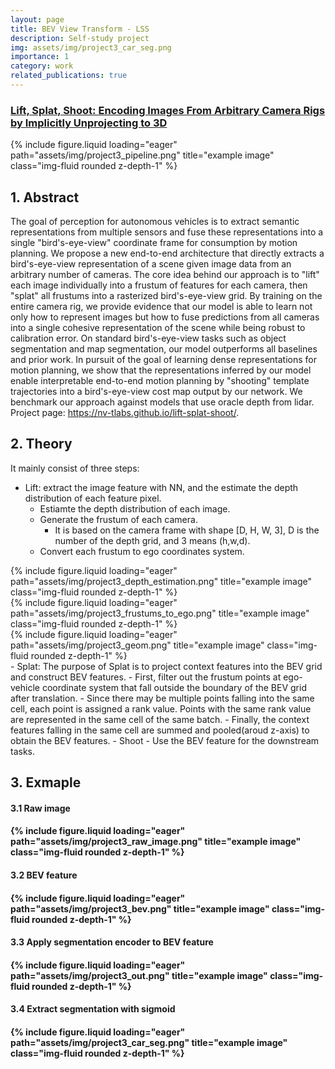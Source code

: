 ```yaml
---
layout: page
title: BEV View Transform - LSS
description: Self-study project
img: assets/img/project3_car_seg.png
importance: 1
category: work
related_publications: true
---
```

### [Lift, Splat, Shoot: Encoding Images From Arbitrary Camera Rigs by Implicitly Unprojecting to 3D](https://github.com/nv-tlabs/lift-splat-shoot/tree/master?tab=readme-ov-file)

<div class="row justify-content-sm-center">
    <div class="col-sm-14 mt-0 mt-md-0">
        {% include figure.liquid loading="eager" path="assets/img/project3_pipeline.png" title="example image" class="img-fluid rounded z-depth-1" %}
    </div>
</div>

## 1. Abstract
The goal of perception for autonomous vehicles is to extract semantic representations from multiple sensors and fuse these representations into a single "bird's-eye-view" coordinate frame for consumption by motion planning. We propose a new end-to-end architecture that directly extracts a bird's-eye-view representation of a scene given image data from an arbitrary number of cameras. The core idea behind our approach is to "lift" each image individually into a frustum of features for each camera, then "splat" all frustums into a rasterized bird's-eye-view grid. By training on the entire camera rig, we provide evidence that our model is able to learn not only how to represent images but how to fuse predictions from all cameras into a single cohesive representation of the scene while being robust to calibration error. On standard bird's-eye-view tasks such as object segmentation and map segmentation, our model outperforms all baselines and prior work. In pursuit of the goal of learning dense representations for motion planning, we show that the representations inferred by our model enable interpretable end-to-end motion planning by "shooting" template trajectories into a bird's-eye-view cost map output by our network. We benchmark our approach against models that use oracle depth from lidar. Project page: https://nv-tlabs.github.io/lift-splat-shoot/.

## 2. Theory
It mainly consist of three steps:
- Lift: extract the image feature with NN, and the estimate the depth distribution of each feature pixel.
    - Estiamte the depth distribution of each image.
    - Generate the frustum of each camera.
        - It is based on the camera frame with shape [D, H, W, 3], D is the number of the depth grid, and 3 means (h,w,d).
    - Convert each frustum to ego coordinates system.
<div class="row justify-content-sm-center">
    <div class="col-sm-10 mt-3 mt-md-0">
        {% include figure.liquid loading="eager" path="assets/img/project3_depth_estimation.png" title="example image" class="img-fluid rounded z-depth-1" %}
    </div>  
    <div class="col-sm-10 mt-3 mt-md-0">
        {% include figure.liquid loading="eager" path="assets/img/project3_frustums_to_ego.png" title="example image" class="img-fluid rounded z-depth-1" %}
    </div>
    <div class="col-sm-4 mt-3 mt-md-0">
        {% include figure.liquid loading="eager" path="assets/img/project3_geom.png" title="example image" class="img-fluid rounded z-depth-1" %}
    </div>
</div>
- Splat:  The purpose of Splat is to project context features into the BEV grid and construct BEV features.
    - First, filter out the frustum points at ego-vehicle coordinate system that fall outside the boundary of the BEV grid after translation.
    - Since there may be multiple points falling into the same cell, each point is assigned a rank value. Points with the same rank value are represented in the same cell of the same batch.
    - Finally, the context features falling in the same cell are summed and pooled(aroud z-axis) to obtain the BEV features.
- Shoot
    - Use the BEV feature for the downstream tasks.

## 3. Exmaple

<div class="row justify-content-sm-center">
    <div class="col-sm-6 mt-3 mt-md-0">
        <h4>3.1 Raw image<h4>
        {% include figure.liquid loading="eager" path="assets/img/project3_raw_image.png" title="example image" class="img-fluid rounded z-depth-1" %}
        <h4>3.2 BEV feature<h4>
        {% include figure.liquid loading="eager" path="assets/img/project3_bev.png" title="example image" class="img-fluid rounded z-depth-1" %}
        <h4>3.3 Apply segmentation encoder to BEV feature<h4>
        {% include figure.liquid loading="eager" path="assets/img/project3_out.png" title="example image" class="img-fluid rounded z-depth-1" %}
        <h4>3.4 Extract segmentation with sigmoid<h4>
        {% include figure.liquid loading="eager" path="assets/img/project3_car_seg.png" title="example image" class="img-fluid rounded z-depth-1" %}







